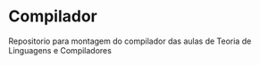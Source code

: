 # Compilador
Repositorio para montagem do compilador das aulas de Teoria de Linguagens e Compiladores 
